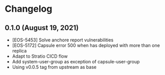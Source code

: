 # Changelog

## 0.1.0 (August 19, 2021)

* [EOS-5453] Solve anchore report vulnerabilities
* [EOS-5172] Capsule error 500 when has deployed with more than one replica
* Adapt to Stratio CICD flow
* Add system-user-group as exception of capsule-user-group
* Using v0.0.5 tag from upstream as base